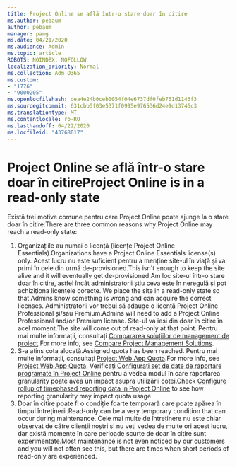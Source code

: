 ```yaml
---
title: Project Online se află într-o stare doar în citire
ms.author: pebaum
author: pebaum
manager: pamg
ms.date: 04/21/2020
ms.audience: Admin
ms.topic: article
ROBOTS: NOINDEX, NOFOLLOW
localization_priority: Normal
ms.collection: Adm_O365
ms.custom:
- "1776"
- "9000205"
ms.openlocfilehash: dea4e24b0ceb0054f04e6737df0feb761d1143f3
ms.sourcegitcommit: 631cbb5f03e5371f0995e976536d24e9d13746c3
ms.translationtype: MT
ms.contentlocale: ro-RO
ms.lasthandoff: 04/22/2020
ms.locfileid: "43768017"
---
```

# <a name="project-online-is-in-a-read-only-state"></a><span data-ttu-id="6f4bc-102">Project Online se află într-o stare doar în citire</span><span class="sxs-lookup"><span data-stu-id="6f4bc-102">Project Online is in a read-only state</span></span>

<span data-ttu-id="6f4bc-103">Există trei motive comune pentru care Project Online poate ajunge la o stare doar în citire:</span><span class="sxs-lookup"><span data-stu-id="6f4bc-103">There are three common reasons why Project Online may reach a read-only state:</span></span>

1. <span data-ttu-id="6f4bc-104">Organizațiile au numai o licență (licențe Project Online Essentials).</span><span class="sxs-lookup"><span data-stu-id="6f4bc-104">Organizations have a Project Online Essentials license(s) only.</span></span> <span data-ttu-id="6f4bc-105">Acest lucru nu este suficient pentru a menține site-ul în viață și va primi în cele din urmă de-provisioned.</span><span class="sxs-lookup"><span data-stu-id="6f4bc-105">This isn't enough to keep the site alive and it will eventually get de-provisioned.</span></span><span data-ttu-id="6f4bc-106">Am loc site-ul într-o stare doar în citire, astfel încât administratorii știu ceva este în neregulă și pot achiziționa licențele corecte.</span><span class="sxs-lookup"><span data-stu-id="6f4bc-106"> We place the site in a read-only state so that Admins know something is wrong and can acquire the correct licenses.</span></span> <span data-ttu-id="6f4bc-107">Administratorii vor trebui să adauge o licență Project Online Professional și/sau Premium.</span><span class="sxs-lookup"><span data-stu-id="6f4bc-107">Admins will need to add a Project Online Professional and/or Premium license.</span></span> <span data-ttu-id="6f4bc-108">Site-ul va ieși din doar în citire în acel moment.</span><span class="sxs-lookup"><span data-stu-id="6f4bc-108">The site will come out of read-only at that point.</span></span> <span data-ttu-id="6f4bc-109">Pentru mai multe informații, consultați [Compararea soluțiilor de management de proiect](https://products.office.com/project/compare-microsoft-project-management-software?tab=1).</span><span class="sxs-lookup"><span data-stu-id="6f4bc-109">For more info, see [Compare Project Management Solutions](https://products.office.com/project/compare-microsoft-project-management-software?tab=1).</span></span>
2. <span data-ttu-id="6f4bc-110">S-a atins cota alocată.</span><span class="sxs-lookup"><span data-stu-id="6f4bc-110">Assigned quota has been reached.</span></span> <span data-ttu-id="6f4bc-111">Pentru mai multe informații, consultați [Project Web App Quota](https://docs.microsoft.com/projectonline/tune-project-online-performance#project-web-app-quota).</span><span class="sxs-lookup"><span data-stu-id="6f4bc-111">For more info, see [Project Web App Quota](https://docs.microsoft.com/projectonline/tune-project-online-performance#project-web-app-quota).</span></span> <span data-ttu-id="6f4bc-112">Verificați [Configurați set de date de raportare programate în Project Online](https://docs.microsoft.com/ProjectOnline/configure-rollup-of-timephased-reporting-data-in-project-online) pentru a vedea modul în care raportarea granularity poate avea un impact asupra utilizării cotei.</span><span class="sxs-lookup"><span data-stu-id="6f4bc-112">Check [Configure rollup of timephased reporting data in Project Online](https://docs.microsoft.com/ProjectOnline/configure-rollup-of-timephased-reporting-data-in-project-online) to see how reporting granularity may impact quota usage.</span></span>
3. <span data-ttu-id="6f4bc-113">Doar în citire poate fi o condiție foarte temporară care poate apărea în timpul întreținerii.</span><span class="sxs-lookup"><span data-stu-id="6f4bc-113">Read-only can be a very temporary condition that can occur during maintenance.</span></span> <span data-ttu-id="6f4bc-114">Cele mai multe de întreținere nu este chiar observat de către clienții noștri și nu veți vedea de multe ori acest lucru, dar există momente în care perioade scurte de doar în citire sunt experimentate.</span><span class="sxs-lookup"><span data-stu-id="6f4bc-114">Most maintenance is not even noticed by our customers and you will not often see this, but there are times when short periods of read-only are experienced.</span></span>
